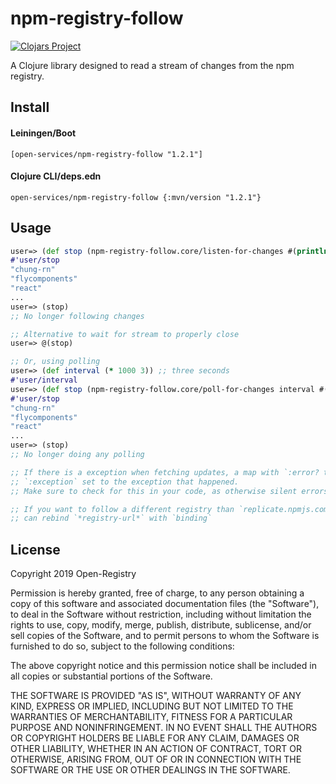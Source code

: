 # npm-registry-follow

[![Clojars Project](https://img.shields.io/clojars/v/open-services/npm-registry-follow.svg)](https://clojars.org/open-services/npm-registry-follow)

A Clojure library designed to read a stream of changes from the
npm registry.

## Install

#### Leiningen/Boot
```
[open-services/npm-registry-follow "1.2.1"]
```

#### Clojure CLI/deps.edn
```
open-services/npm-registry-follow {:mvn/version "1.2.1"}
```

## Usage

```clojure
user=> (def stop (npm-registry-follow.core/listen-for-changes #(println %)))
#'user/stop
"chung-rn"
"flycomponents"
"react"
...
user=> (stop)
;; No longer following changes

;; Alternative to wait for stream to properly close
user=> @(stop)

;; Or, using polling
user=> (def interval (* 1000 3)) ;; three seconds
#'user/interval
user=> (def stop (npm-registry-follow.core/poll-for-changes interval #(println %)))
#'user/stop
"chung-rn"
"flycomponents"
"react"
...
user=> (stop)
;; No longer doing any polling

;; If there is a exception when fetching updates, a map with `:error? true` and
;; `:exception` set to the exception that happened.
;; Make sure to check for this in your code, as otherwise silent errors can happen

;; If you want to follow a different registry than `replicate.npmjs.com`, you
;; can rebind `*registry-url*` with `binding`
```

## License

Copyright 2019 Open-Registry

Permission is hereby granted, free of charge, to any person obtaining a copy of this software and associated documentation files (the "Software"), to deal in the Software without restriction, including without limitation the rights to use, copy, modify, merge, publish, distribute, sublicense, and/or sell copies of the Software, and to permit persons to whom the Software is furnished to do so, subject to the following conditions:

The above copyright notice and this permission notice shall be included in all copies or substantial portions of the Software.

THE SOFTWARE IS PROVIDED "AS IS", WITHOUT WARRANTY OF ANY KIND, EXPRESS OR IMPLIED, INCLUDING BUT NOT LIMITED TO THE WARRANTIES OF MERCHANTABILITY, FITNESS FOR A PARTICULAR PURPOSE AND NONINFRINGEMENT. IN NO EVENT SHALL THE AUTHORS OR COPYRIGHT HOLDERS BE LIABLE FOR ANY CLAIM, DAMAGES OR OTHER LIABILITY, WHETHER IN AN ACTION OF CONTRACT, TORT OR OTHERWISE, ARISING FROM, OUT OF OR IN CONNECTION WITH THE SOFTWARE OR THE USE OR OTHER DEALINGS IN THE SOFTWARE.
